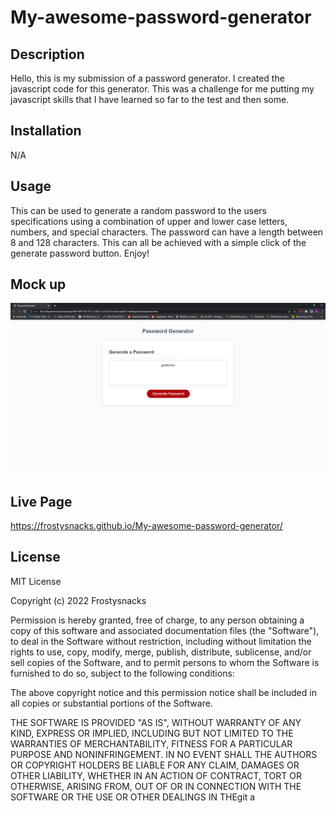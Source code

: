 # My-awesome-password-generator

## Description

Hello, this is my submission of a password generator. I created the javascript code for this generator. This was a challenge for me putting my javascript skills that I have learned so far to the test and then some.

## Installation
N/A

## Usage

This can be used to generate a random password to the users specifications using a combination of upper and lower case letters, numbers, and special characters. The password can have a length between 8 and 128 characters. This can all be achieved with a simple click of the generate password button. Enjoy!

## Mock up

![alt text](https://github.com/Frostysnacks/My-awesome-password-generator/blob/main/passgen.PNG)

## Live Page
https://frostysnacks.github.io/My-awesome-password-generator/

## License


MIT License

Copyright (c) 2022 Frostysnacks

Permission is hereby granted, free of charge, to any person obtaining a copy
of this software and associated documentation files (the "Software"), to deal
in the Software without restriction, including without limitation the rights
to use, copy, modify, merge, publish, distribute, sublicense, and/or sell
copies of the Software, and to permit persons to whom the Software is
furnished to do so, subject to the following conditions:

The above copyright notice and this permission notice shall be included in all
copies or substantial portions of the Software.

THE SOFTWARE IS PROVIDED "AS IS", WITHOUT WARRANTY OF ANY KIND, EXPRESS OR
IMPLIED, INCLUDING BUT NOT LIMITED TO THE WARRANTIES OF MERCHANTABILITY,
FITNESS FOR A PARTICULAR PURPOSE AND NONINFRINGEMENT. IN NO EVENT SHALL THE
AUTHORS OR COPYRIGHT HOLDERS BE LIABLE FOR ANY CLAIM, DAMAGES OR OTHER
LIABILITY, WHETHER IN AN ACTION OF CONTRACT, TORT OR OTHERWISE, ARISING FROM,
OUT OF OR IN CONNECTION WITH THE SOFTWARE OR THE USE OR OTHER DEALINGS IN THEgit a
